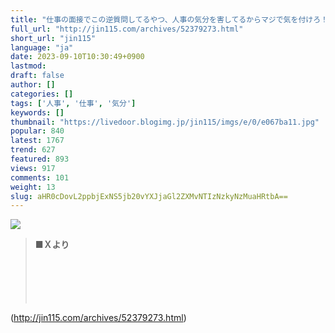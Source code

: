 ```yaml
---
title: "仕事の面接でこの逆質問してるやつ、人事の気分を害してるからマジで気を付けろ！！ : オレ的ゲーム速報＠刃"
full_url: "http://jin115.com/archives/52379273.html"
short_url: "jin115"
language: "ja"
date: 2023-09-10T10:30:49+0900
lastmod: 
draft: false
author: []
categories: []
tags: ['人事', '仕事', '気分']
keywords: []
thumbnail: "https://livedoor.blogimg.jp/jin115/imgs/e/0/e067ba11.jpg"
popular: 840
latest: 1767
trend: 627
featured: 893
views: 917
comments: 101
weight: 13
slug: aHR0cDovL2ppbjExNS5jb20vYXJjaGl2ZXMvNTIzNzkyNzMuaHRtbA==
---
```


![](https://livedoor.blogimg.jp/jin115/imgs/e/0/e067ba11.jpg)

<blockquote><b>■Ｘより</b><br> <br> <br> <br> <br> <br> </blockquote>

(http://jin115.com/archives/52379273.html)
